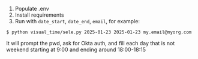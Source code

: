 1. Populate .env
2. Install requirements
3. Run with `date_start`, `date_end`, `email`, for example:
```
$ python visual_time/sele.py 2025-01-23 2025-01-23 my.email@myorg.com
```

It will prompt the pwd, ask for Okta auth, and fill each day that is not weekend starting at 9:00 and ending around 18:00-18:15
